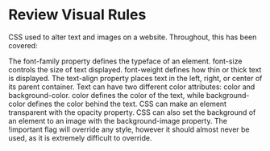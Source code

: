 <h1>Review Visual Rules</h1>

CSS used to alter text and images on a website. Throughout, this has been covered:

The font-family property defines the typeface of an element.
font-size controls the size of text displayed.
font-weight defines how thin or thick text is displayed.
The text-align property places text in the left, right, or center of its parent container.
Text can have two different color attributes: color and background-color. color defines the color of the text, while background-color defines the color behind the text.
CSS can make an element transparent with the opacity property.
CSS can also set the background of an element to an image with the background-image property.
The !important flag will override any style, however it should almost never be used, as it is extremely difficult to override.
